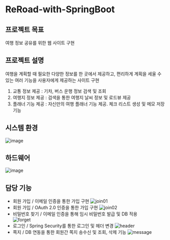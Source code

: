 # ReRoad-with-SpringBoot
## 프로젝트 목표
여행 정보 공유를 위한 웹 사이트 구현
## 프로젝트 설명
여행을 계획할 때 필요한 다양한 정보를 한 곳에서 제공하고, 편리하게 계획을 세울 수 있는 여러 기능을 사용자에게 제공하는 사이트 구현
1. 교통 정보 제공 : 기차, 버스 운행 정보 검색 및 조회
2. 여행지 정보 제공 : 검색을 통한 여행지 날씨 정보 및 로드뷰 제공
3. 플래너 기능 제공 : 자신만의 여행 플래너 기능 제공. 체크 리스트 생성 및 메모 저장 기능
## 시스템 환경
![image](https://user-images.githubusercontent.com/92851138/153350538-52a2fd35-8848-4e1b-882a-041f3ec5027e.png)
## 하드웨어
![image](https://user-images.githubusercontent.com/92851138/153350999-4bad16ba-b470-44f8-9bd3-414d559cb894.png)
## 담당 기능
- 회원 가입 / 이메일 인증을 통한 가입 구현
![join01](https://user-images.githubusercontent.com/92851138/153357284-b2f4e88e-f6b5-495a-ba1b-5b52b2ba9109.png)
- 회원 가입 / OAuth 2.0 인증을 통한 가입 구현
![join02](https://user-images.githubusercontent.com/92851138/153360535-366e07d1-d769-490f-af0d-178316327be6.png)
- 비밀번호 찾기 / 이메일 인증을 통해 임시 비밀번호 발급 및 DB 적용<br>
![forget](https://user-images.githubusercontent.com/92851138/153359376-1e7a67a3-1498-497d-995c-286c6e1bcaf5.png)
- 로그인 / Spring Security를 통한 로그인 및 헤더 변경
![header](https://user-images.githubusercontent.com/92851138/153360034-88d35ed7-2dd4-478f-a9b5-4afdf1ce3618.png)
- 쪽지 / DB 연동을 통한 회원간 쪽지 송수신 및 조회, 삭제 기능
![message](https://user-images.githubusercontent.com/92851138/153361019-535db9f9-4a69-4527-a991-9307938a381a.png)

